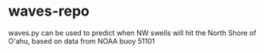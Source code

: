 # waves-repo

waves.py can be used to predict when NW swells will hit the North Shore of O'ahu, based on data from NOAA buoy 51101
